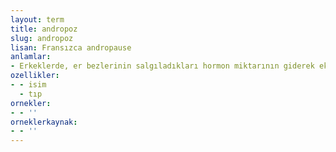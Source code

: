 ```yaml
---
layout: term
title: andropoz
slug: andropoz
lisan: Fransızca andropause
anlamlar:
- Erkeklerde, er bezlerinin salgıladıkları hormon miktarının giderek eksilmesi sonucu cinsel gücün azalması; yaş dönümü
ozellikler:
- - isim
  - tıp
ornekler:
- - ''
orneklerkaynak:
- - ''
---
```

